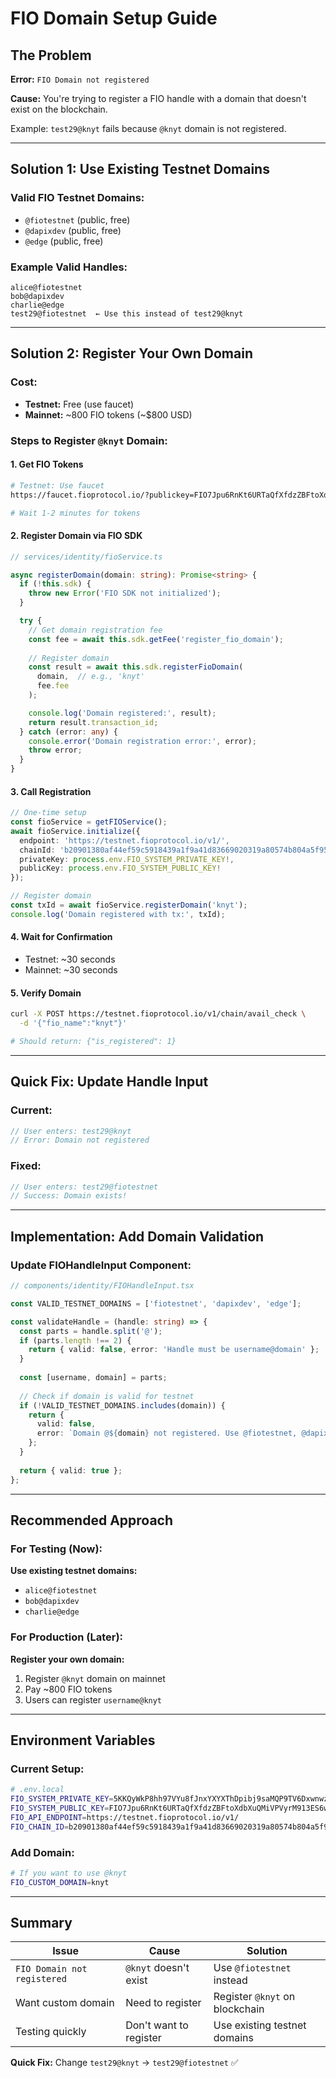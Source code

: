 # FIO Domain Setup Guide

## The Problem

**Error:** `FIO Domain not registered`

**Cause:** You're trying to register a FIO handle with a domain that doesn't exist on the blockchain.

Example: `test29@knyt` fails because `@knyt` domain is not registered.

---

## Solution 1: Use Existing Testnet Domains

### Valid FIO Testnet Domains:
- `@fiotestnet` (public, free)
- `@dapixdev` (public, free)
- `@edge` (public, free)

### Example Valid Handles:
```
alice@fiotestnet
bob@dapixdev
charlie@edge
test29@fiotestnet  ← Use this instead of test29@knyt
```

---

## Solution 2: Register Your Own Domain

### Cost:
- **Testnet:** Free (use faucet)
- **Mainnet:** ~800 FIO tokens (~$800 USD)

### Steps to Register `@knyt` Domain:

#### 1. Get FIO Tokens
```bash
# Testnet: Use faucet
https://faucet.fioprotocol.io/?publickey=FIO7Jpu6RnKt6URTaQfXfdzZBFtoXdbXuQMiVPVyrM913ES6wzFvo

# Wait 1-2 minutes for tokens
```

#### 2. Register Domain via FIO SDK
```typescript
// services/identity/fioService.ts

async registerDomain(domain: string): Promise<string> {
  if (!this.sdk) {
    throw new Error('FIO SDK not initialized');
  }

  try {
    // Get domain registration fee
    const fee = await this.sdk.getFee('register_fio_domain');
    
    // Register domain
    const result = await this.sdk.registerFioDomain(
      domain,  // e.g., 'knyt'
      fee.fee
    );

    console.log('Domain registered:', result);
    return result.transaction_id;
  } catch (error: any) {
    console.error('Domain registration error:', error);
    throw error;
  }
}
```

#### 3. Call Registration
```typescript
// One-time setup
const fioService = getFIOService();
await fioService.initialize({
  endpoint: 'https://testnet.fioprotocol.io/v1/',
  chainId: 'b20901380af44ef59c5918439a1f9a41d83669020319a80574b804a5f95cbd7e',
  privateKey: process.env.FIO_SYSTEM_PRIVATE_KEY!,
  publicKey: process.env.FIO_SYSTEM_PUBLIC_KEY!
});

// Register domain
const txId = await fioService.registerDomain('knyt');
console.log('Domain registered with tx:', txId);
```

#### 4. Wait for Confirmation
- Testnet: ~30 seconds
- Mainnet: ~30 seconds

#### 5. Verify Domain
```bash
curl -X POST https://testnet.fioprotocol.io/v1/chain/avail_check \
  -d '{"fio_name":"knyt"}'

# Should return: {"is_registered": 1}
```

---

## Quick Fix: Update Handle Input

### Current:
```typescript
// User enters: test29@knyt
// Error: Domain not registered
```

### Fixed:
```typescript
// User enters: test29@fiotestnet
// Success: Domain exists!
```

---

## Implementation: Add Domain Validation

### Update FIOHandleInput Component:

```typescript
// components/identity/FIOHandleInput.tsx

const VALID_TESTNET_DOMAINS = ['fiotestnet', 'dapixdev', 'edge'];

const validateHandle = (handle: string) => {
  const parts = handle.split('@');
  if (parts.length !== 2) {
    return { valid: false, error: 'Handle must be username@domain' };
  }
  
  const [username, domain] = parts;
  
  // Check if domain is valid for testnet
  if (!VALID_TESTNET_DOMAINS.includes(domain)) {
    return {
      valid: false,
      error: `Domain @${domain} not registered. Use @fiotestnet, @dapixdev, or @edge`
    };
  }
  
  return { valid: true };
};
```

---

## Recommended Approach

### For Testing (Now):
**Use existing testnet domains:**
- `alice@fiotestnet`
- `bob@dapixdev`
- `charlie@edge`

### For Production (Later):
**Register your own domain:**
1. Register `@knyt` domain on mainnet
2. Pay ~800 FIO tokens
3. Users can register `username@knyt`

---

## Environment Variables

### Current Setup:
```bash
# .env.local
FIO_SYSTEM_PRIVATE_KEY=5KKQyWkP8hh97VYu8fJnxYXYXThDpibj9saMQP9TV6DxwnwzB18
FIO_SYSTEM_PUBLIC_KEY=FIO7Jpu6RnKt6URTaQfXfdzZBFtoXdbXuQMiVPVyrM913ES6wzFvo
FIO_API_ENDPOINT=https://testnet.fioprotocol.io/v1/
FIO_CHAIN_ID=b20901380af44ef59c5918439a1f9a41d83669020319a80574b804a5f95cbd7e
```

### Add Domain:
```bash
# If you want to use @knyt
FIO_CUSTOM_DOMAIN=knyt
```

---

## Summary

| Issue | Cause | Solution |
|-------|-------|----------|
| `FIO Domain not registered` | `@knyt` doesn't exist | Use `@fiotestnet` instead |
| Want custom domain | Need to register | Register `@knyt` on blockchain |
| Testing quickly | Don't want to register | Use existing testnet domains |

**Quick Fix:** Change `test29@knyt` → `test29@fiotestnet` ✅
